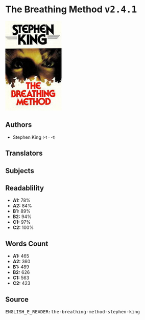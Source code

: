 # The Breathing Method <kbd>v2.4.1</kbd>

![](./cover.medium.jpg "")

## Authors


 - Stephen King <small>(-1 - -1)</small>

## Translators



## Subjects



## Readablility


 - **A1:** 78%
 - **A2:** 84%
 - **B1:** 89%
 - **B2:** 94%
 - **C1:** 97%
 - **C2:** 100%

## Words Count


 - **A1:** 465
 - **A2:** 360
 - **B1:** 489
 - **B2:** 626
 - **C1:** 563
 - **C2:** 423

## Source


<kbd>ENGLISH_E_READER:the-breathing-method-stephen-king</kbd>
